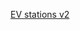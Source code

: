 [EV stations v2](https://github.com/brayla-oya/DDDS-My-Projects/blob/main/Capstone_EVstations_v2.ipynb)
